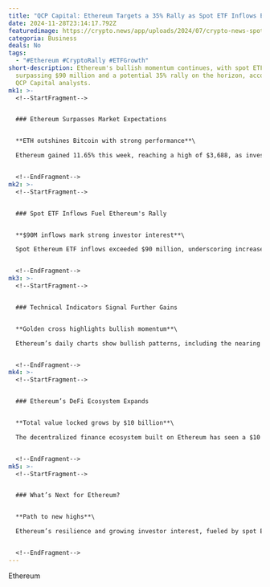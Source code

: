 ```yaml
---
title: "QCP Capital: Ethereum Targets a 35% Rally as Spot ETF Inflows Exceed $90M"
date: 2024-11-28T23:14:17.792Z
featuredimage: https://crypto.news/app/uploads/2024/07/crypto-news-spot-Ethereum-ETFs-option04-1380x820.webp
categoria: Business
deals: No
tags:
  - "#Ethereum #CryptoRally #ETFGrowth"
short-description: Ethereum's bullish momentum continues, with spot ETF inflows
  surpassing $90 million and a potential 35% rally on the horizon, according to
  QCP Capital analysts.
mk1: >-
  <!--StartFragment-->


  ### Ethereum Surpasses Market Expectations


  **ETH outshines Bitcoin with strong performance**\

  Ethereum gained 11.65% this week, reaching a high of $3,688, as investors rotated capital from Bitcoin. The ETH/BTC ratio climbed 17.8%, standing at 0.03760, signaling Ethereum's growing strength against Bitcoin. Analysts predict a move toward the next key level of 0.0400.


  <!--EndFragment-->
mk2: >-
  <!--StartFragment-->


  ### Spot ETF Inflows Fuel Ethereum's Rally


  **$90M inflows mark strong investor interest**\

  Spot Ethereum ETF inflows exceeded $90 million, underscoring increased institutional interest. This surge, coupled with Ethereum’s bullish chart patterns, suggests a potential retest of its all-time high of $4,868. A successful rally would represent a 35.4% upside from current levels.


  <!--EndFragment-->
mk3: >-
  <!--StartFragment-->


  ### Technical Indicators Signal Further Gains


  **Golden cross highlights bullish momentum**\

  Ethereum’s daily charts show bullish patterns, including the nearing of a golden cross, where the 50-day and 200-day Exponential Moving Averages converge. This technical setup reinforces Ethereum’s positive trajectory and highlights its potential to outpace other cryptocurrencies in the current rally.


  <!--EndFragment-->
mk4: >-
  <!--StartFragment-->


  ### Ethereum’s DeFi Ecosystem Expands


  **Total value locked grows by $10 billion**\

  The decentralized finance ecosystem built on Ethereum has seen a $10 billion increase in total value locked (TVL), supported by renewed market optimism following Donald Trump’s U.S. presidential election win. Ethereum continues to dominate the DeFi space, further solidifying its position as a market leader.


  <!--EndFragment-->
mk5: >-
  <!--StartFragment-->


  ### What’s Next for Ethereum?


  **Path to new highs**\

  Ethereum’s resilience and growing investor interest, fueled by spot ETF inflows and a robust DeFi ecosystem, position it as a top contender for future growth. With analysts eyeing a potential 35% rally, Ethereum's path to reclaim its all-time high seems increasingly achievable.


  <!--EndFragment-->
---
```

<!--StartFragment-->

Ethereum

<!--EndFragment-->